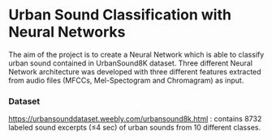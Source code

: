 # Urban Sound Classification with Neural Networks
The aim of the project is to create a Neural Network which is able to classify urban sound contained in UrbanSound8K dataset. Three different Neural Network architecture was developed with three different features extracted from audio files (MFCCs, Mel-Spectogram and Chromagram) as input.

### Dataset
https://urbansounddataset.weebly.com/urbansound8k.html : contains 8732 labeled sound excerpts (≤4 sec) of urban sounds from 10 different classes.
